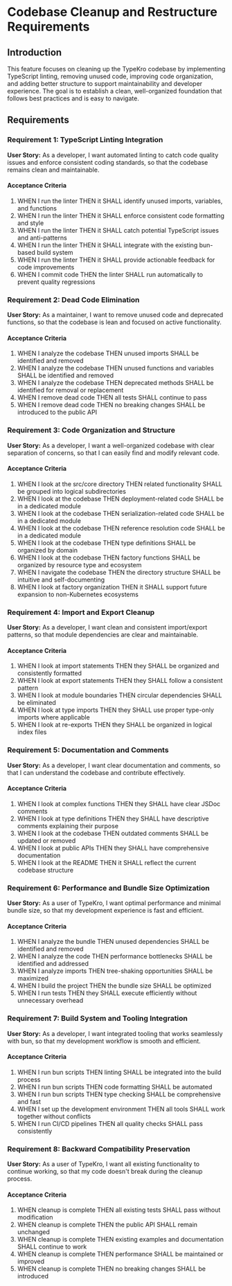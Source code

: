 # Codebase Cleanup and Restructure Requirements

## Introduction

This feature focuses on cleaning up the TypeKro codebase by implementing TypeScript linting, removing unused code, improving code organization, and adding better structure to support maintainability and developer experience. The goal is to establish a clean, well-organized foundation that follows best practices and is easy to navigate.

## Requirements

### Requirement 1: TypeScript Linting Integration

**User Story:** As a developer, I want automated linting to catch code quality issues and enforce consistent coding standards, so that the codebase remains clean and maintainable.

#### Acceptance Criteria

1. WHEN I run the linter THEN it SHALL identify unused imports, variables, and functions
2. WHEN I run the linter THEN it SHALL enforce consistent code formatting and style
3. WHEN I run the linter THEN it SHALL catch potential TypeScript issues and anti-patterns
4. WHEN I run the linter THEN it SHALL integrate with the existing bun-based build system
5. WHEN I run the linter THEN it SHALL provide actionable feedback for code improvements
6. WHEN I commit code THEN the linter SHALL run automatically to prevent quality regressions

### Requirement 2: Dead Code Elimination

**User Story:** As a maintainer, I want to remove unused code and deprecated functions, so that the codebase is lean and focused on active functionality.

#### Acceptance Criteria

1. WHEN I analyze the codebase THEN unused imports SHALL be identified and removed
2. WHEN I analyze the codebase THEN unused functions and variables SHALL be identified and removed
3. WHEN I analyze the codebase THEN deprecated methods SHALL be identified for removal or replacement
4. WHEN I remove dead code THEN all tests SHALL continue to pass
5. WHEN I remove dead code THEN no breaking changes SHALL be introduced to the public API

### Requirement 3: Code Organization and Structure

**User Story:** As a developer, I want a well-organized codebase with clear separation of concerns, so that I can easily find and modify relevant code.

#### Acceptance Criteria

1. WHEN I look at the src/core directory THEN related functionality SHALL be grouped into logical subdirectories
2. WHEN I look at the codebase THEN deployment-related code SHALL be in a dedicated module
3. WHEN I look at the codebase THEN serialization-related code SHALL be in a dedicated module
4. WHEN I look at the codebase THEN reference resolution code SHALL be in a dedicated module
5. WHEN I look at the codebase THEN type definitions SHALL be organized by domain
6. WHEN I look at the codebase THEN factory functions SHALL be organized by resource type and ecosystem
7. WHEN I navigate the codebase THEN the directory structure SHALL be intuitive and self-documenting
8. WHEN I look at factory organization THEN it SHALL support future expansion to non-Kubernetes ecosystems

### Requirement 4: Import and Export Cleanup

**User Story:** As a developer, I want clean and consistent import/export patterns, so that module dependencies are clear and maintainable.

#### Acceptance Criteria

1. WHEN I look at import statements THEN they SHALL be organized and consistently formatted
2. WHEN I look at export statements THEN they SHALL follow a consistent pattern
3. WHEN I look at module boundaries THEN circular dependencies SHALL be eliminated
4. WHEN I look at type imports THEN they SHALL use proper type-only imports where applicable
5. WHEN I look at re-exports THEN they SHALL be organized in logical index files

### Requirement 5: Documentation and Comments

**User Story:** As a developer, I want clear documentation and comments, so that I can understand the codebase and contribute effectively.

#### Acceptance Criteria

1. WHEN I look at complex functions THEN they SHALL have clear JSDoc comments
2. WHEN I look at type definitions THEN they SHALL have descriptive comments explaining their purpose
3. WHEN I look at the codebase THEN outdated comments SHALL be updated or removed
4. WHEN I look at public APIs THEN they SHALL have comprehensive documentation
5. WHEN I look at the README THEN it SHALL reflect the current codebase structure

### Requirement 6: Performance and Bundle Size Optimization

**User Story:** As a user of TypeKro, I want optimal performance and minimal bundle size, so that my development experience is fast and efficient.

#### Acceptance Criteria

1. WHEN I analyze the bundle THEN unused dependencies SHALL be identified and removed
2. WHEN I analyze the code THEN performance bottlenecks SHALL be identified and addressed
3. WHEN I analyze imports THEN tree-shaking opportunities SHALL be maximized
4. WHEN I build the project THEN the bundle size SHALL be optimized
5. WHEN I run tests THEN they SHALL execute efficiently without unnecessary overhead

### Requirement 7: Build System and Tooling Integration

**User Story:** As a developer, I want integrated tooling that works seamlessly with bun, so that my development workflow is smooth and efficient.

#### Acceptance Criteria

1. WHEN I run bun scripts THEN linting SHALL be integrated into the build process
2. WHEN I run bun scripts THEN code formatting SHALL be automated
3. WHEN I run bun scripts THEN type checking SHALL be comprehensive and fast
4. WHEN I set up the development environment THEN all tools SHALL work together without conflicts
5. WHEN I run CI/CD pipelines THEN all quality checks SHALL pass consistently

### Requirement 8: Backward Compatibility Preservation

**User Story:** As a user of TypeKro, I want all existing functionality to continue working, so that my code doesn't break during the cleanup process.

#### Acceptance Criteria

1. WHEN cleanup is complete THEN all existing tests SHALL pass without modification
2. WHEN cleanup is complete THEN the public API SHALL remain unchanged
3. WHEN cleanup is complete THEN existing examples and documentation SHALL continue to work
4. WHEN cleanup is complete THEN performance SHALL be maintained or improved
5. WHEN cleanup is complete THEN no breaking changes SHALL be introduced